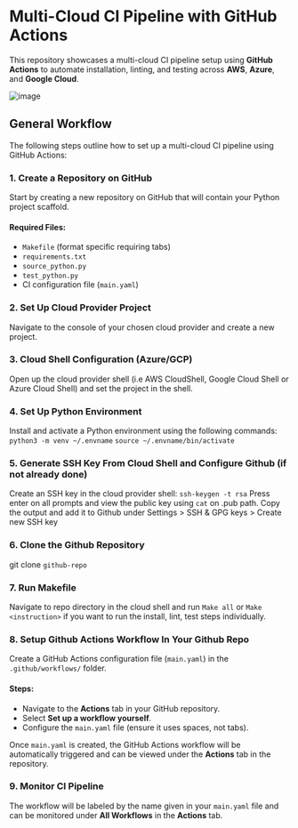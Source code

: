 # Multi-Cloud CI Pipeline with GitHub Actions

This repository showcases a multi-cloud CI pipeline setup using **GitHub Actions** to automate installation, linting, and testing across **AWS**, **Azure**, and **Google Cloud**.

![image](https://github.com/user-attachments/assets/c98bc14d-7aa4-499c-96c2-5a59da8c5f4f) 
## General Workflow

The following steps outline how to set up a multi-cloud CI pipeline using GitHub Actions:

### 1. Create a Repository on GitHub
Start by creating a new repository on GitHub that will contain your Python project scaffold.

#### Required Files:
- `Makefile` (format specific requiring tabs)
- `requirements.txt`
- `source_python.py`
- `test_python.py`
- CI configuration file (`main.yaml`)

### 2. Set Up Cloud Provider Project
Navigate to the console of your chosen cloud provider and create a new project.

### 3. Cloud Shell Configuration (Azure/GCP)
Open up the cloud provider shell (i.e AWS CloudShell, Google Cloud Shell or Azure Cloud Shell) and set the project in the shell.

### 4. Set Up Python Environment
Install and activate a Python environment using the following commands:
`python3 -m venv ~/.envname`
`source ~/.envname/bin/activate`

### 5. Generate SSH Key From Cloud Shell and Configure Github (if not already done) 
Create an SSH key in the cloud provider shell:
`ssh-keygen -t rsa`
Press enter on all prompts and view the public key using `cat` on .pub path.
Copy the output and add it to Github under Settings > SSH & GPG keys > Create new SSH key

### 6. Clone the Github Repository 
git clone `github-repo`

### 7. Run Makefile
Navigate to repo directory in the cloud shell and run `Make all` or `Make <instruction>` if you want to run the install, lint, test steps individually. 

### 8. Setup Github Actions Workflow In Your Github Repo
Create a GitHub Actions configuration file (`main.yaml`) in the `.github/workflows/` folder.

#### Steps:

- Navigate to the **Actions** tab in your GitHub repository.
- Select **Set up a workflow yourself**.
- Configure the `main.yaml` file (ensure it uses spaces, not tabs).

Once `main.yaml` is created, the GitHub Actions workflow will be automatically triggered and can be viewed under the **Actions** tab in the repository.

### 9. Monitor CI Pipeline

The workflow will be labeled by the name given in your `main.yaml` file and can be monitored under **All Workflows** in the **Actions** tab.
